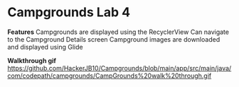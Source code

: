 # Campgrounds Lab 4


**Features**
Campgrounds are displayed using the RecyclerView
Can navigate to the Campground Details screen
Campground images are downloaded and displayed using Glide


**Walkthrough gif**
https://github.com/HackerJB10/Campgrounds/blob/main/app/src/main/java/com/codepath/campgrounds/CampGrounds%20walk%20through.gif

